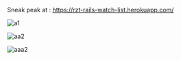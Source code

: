 Sneak peak at : https://rzt-rails-watch-list.herokuapp.com/



![a1](https://user-images.githubusercontent.com/45171753/170738504-13967a10-6fad-4794-8cb7-2f8fd8e1ac76.png)


![aa2](https://user-images.githubusercontent.com/45171753/170739079-577b6d67-76d5-485b-8fb1-fc51a7b3882e.png)

![aaa2](https://user-images.githubusercontent.com/45171753/168432985-18eac21d-9f7f-48a7-814c-df7813d3a9b5.png)
